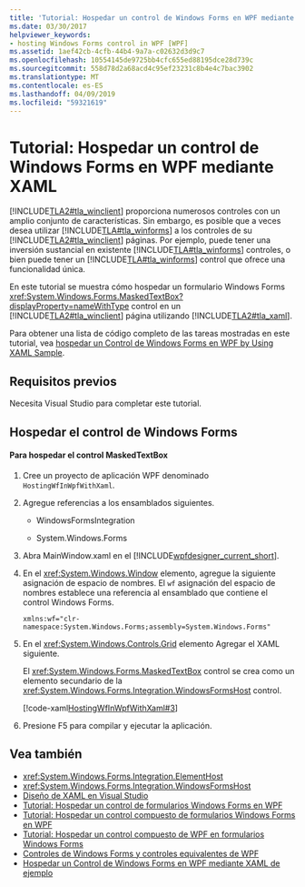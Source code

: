 ```yaml
---
title: 'Tutorial: Hospedar un control de Windows Forms en WPF mediante XAML'
ms.date: 03/30/2017
helpviewer_keywords:
- hosting Windows Forms control in WPF [WPF]
ms.assetid: 1aef42cb-4cfb-44b4-9a7a-c02632d3d9c7
ms.openlocfilehash: 10554145de9725bb4cfc655ed88195dce28d739c
ms.sourcegitcommit: 558d78d2a68acd4c95ef23231c8b4e4c7bac3902
ms.translationtype: MT
ms.contentlocale: es-ES
ms.lasthandoff: 04/09/2019
ms.locfileid: "59321619"
---
```

# <a name="walkthrough-hosting-a-windows-forms-control-in-wpf-by-using-xaml"></a>Tutorial: Hospedar un control de Windows Forms en WPF mediante XAML
[!INCLUDE[TLA2#tla_winclient](../../../../includes/tla2sharptla-winclient-md.md)] proporciona numerosos controles con un amplio conjunto de características. Sin embargo, es posible que a veces desea utilizar [!INCLUDE[TLA#tla_winforms](../../../../includes/tlasharptla-winforms-md.md)] a los controles de su [!INCLUDE[TLA2#tla_winclient](../../../../includes/tla2sharptla-winclient-md.md)] páginas. Por ejemplo, puede tener una inversión sustancial en existente [!INCLUDE[TLA#tla_winforms](../../../../includes/tlasharptla-winforms-md.md)] controles, o bien puede tener un [!INCLUDE[TLA#tla_winforms](../../../../includes/tlasharptla-winforms-md.md)] control que ofrece una funcionalidad única.  
  
 En este tutorial se muestra cómo hospedar un formulario Windows Forms <xref:System.Windows.Forms.MaskedTextBox?displayProperty=nameWithType> control en un [!INCLUDE[TLA2#tla_winclient](../../../../includes/tla2sharptla-winclient-md.md)] página utilizando [!INCLUDE[TLA2#tla_xaml](../../../../includes/tla2sharptla-xaml-md.md)].  
  
 Para obtener una lista de código completo de las tareas mostradas en este tutorial, vea [hospedar un Control de Windows Forms en WPF by Using XAML Sample](https://github.com/Microsoft/WPF-Samples/tree/master/Migration%20and%20Interoperability/HostingWfInWpfWithXaml).
  
## <a name="prerequisites"></a>Requisitos previos  

Necesita Visual Studio para completar este tutorial.  
  
## <a name="hosting-the-windows-forms-control"></a>Hospedar el control de Windows Forms  
  
#### <a name="to-host-the-maskedtextbox-control"></a>Para hospedar el control MaskedTextBox  
  
1. Cree un proyecto de aplicación WPF denominado `HostingWfInWpfWithXaml`.  
  
2. Agregue referencias a los ensamblados siguientes.  
  
    -   WindowsFormsIntegration  
  
    -   System.Windows.Forms  
  
3. Abra MainWindow.xaml en el [!INCLUDE[wpfdesigner_current_short](../../../../includes/wpfdesigner-current-short-md.md)].  
  
4. En el <xref:System.Windows.Window> elemento, agregue la siguiente asignación de espacio de nombres. El `wf` asignación del espacio de nombres establece una referencia al ensamblado que contiene el control Windows Forms.  
  
    ```xaml  
    xmlns:wf="clr-namespace:System.Windows.Forms;assembly=System.Windows.Forms"  
    ```  
  
5. En el <xref:System.Windows.Controls.Grid> elemento Agregar el XAML siguiente.  
  
     El <xref:System.Windows.Forms.MaskedTextBox> control se crea como un elemento secundario de la <xref:System.Windows.Forms.Integration.WindowsFormsHost> control.  
  
     [!code-xaml[HostingWfInWpfWithXaml#3](~/samples/snippets/csharp/VS_Snippets_Wpf/HostingWfInWpfWithXaml/CSharp/HostingWfInWpf/Window1.xaml#3)]  
  
6. Presione F5 para compilar y ejecutar la aplicación.  
  
## <a name="see-also"></a>Vea también

- <xref:System.Windows.Forms.Integration.ElementHost>
- <xref:System.Windows.Forms.Integration.WindowsFormsHost>
- [Diseño de XAML en Visual Studio](/visualstudio/designers/designing-xaml-in-visual-studio)
- [Tutorial: Hospedar un control de formularios Windows Forms en WPF](walkthrough-hosting-a-windows-forms-control-in-wpf.md)
- [Tutorial: Hospedar un control compuesto de formularios Windows Forms en WPF](walkthrough-hosting-a-windows-forms-composite-control-in-wpf.md)
- [Tutorial: Hospedar un control compuesto de WPF en formularios Windows Forms](walkthrough-hosting-a-wpf-composite-control-in-windows-forms.md)
- [Controles de Windows Forms y controles equivalentes de WPF](windows-forms-controls-and-equivalent-wpf-controls.md)
- [Hospedar un Control de Windows Forms en WPF mediante XAML de ejemplo](https://go.microsoft.com/fwlink/?LinkID=160000)
